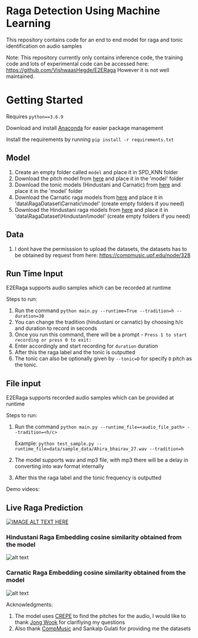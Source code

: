 # Raga Detection Using Machine Learning
This repository contains code for an end to end model for raga and tonic identification on audio samples

Note: This repository currently only contains inference code, the training code and lots of experimental code can be accessed here: https://github.com/VishwaasHegde/E2ERaga
However it is not well maintained.

# Getting Started
Requires `python==3.6.9`

Download and install [Anaconda](https://www.anaconda.com/products/individual) for easier package management

Install the requirements by running `pip install -r requirements.txt`

## Model
1. Create an empty folder called `model` and place it in SPD_KNN folder
2. Download the pitch model from [here](https://drive.google.com/file/d/1On0sbDARW6uVvfVQ6IJkhWtUaaH1fBw8/view?usp=sharing) and place it in the 'model' folder
3.  Download the tonic models (Hindustani and Carnatic) from [here](https://drive.google.com/drive/folders/1h7dois2zZMLBcx7gl-_0phlILzOUvL8q?usp=sharing) and place it in the 'model' folder
4. Download the Carnatic raga models from [here](https://drive.google.com/drive/folders/1OXGknLkShVFQSCZkcIfdIl5eYeCN9T9E?usp=sharing) and place it in 'data\RagaDataset\Carnatic\model' (create empty folders if you need)
5. Download the Hindustani raga models from [here](https://drive.google.com/drive/folders/14OMUyhbA2sw2rD6y1-cMINreo-S-GaiE?usp=sharing) and place it in 'data\RagaDataset\Hindustani\model' (create empty folders if you need)
 

## Data
1. I dont have the permisssion to upload the datasets, the datasets has to be obtained by request from here: https://compmusic.upf.edu/node/328

## Run Time Input
E2ERaga supports audio samples which can be recorded at runtime

Steps to run:
1. Run the command `python main.py --runtime=True --tradition=h --duration=30` 
2. You can change the tradition (hindustani or carnatic) by choosing h/c and duration to record in seconds
3. Once you run this command, there will be a prompt - `Press 1 to start recording or press 0 to exit:`
4. Enter accordingly and start recording for `duration` duration
5. After this the raga label and the tonic is outputted
6. The tonic can also be optionally given by `--tonic=D` for specify `D` pitch as the tonic.

## File input
E2ERaga supports recorded audio samples which can be provided at runtime

Steps to run:
1. Run the command `python main.py --runtime_file=<audio_file_path> --tradition=<h/c>`
   
   Example: `python test_sample.py --runtime_file=data/sample_data/Ahira_bhairav_27.wav --tradition=h`
3. The model supports wav and mp3 file, with mp3 there will be a delay in converting into wav format internally
4. After this the raga label and the tonic frequency is outputted

Demo videos:

## Live Raga Prediction

[![IMAGE ALT TEXT HERE]([https://img.youtube.com/vi/GC1MyaENUOc/0.jpg)](https://www.youtube.com/watch?v=GC1MyaENUO](https://www.youtube.com/watch?v=XK5KPd5_tCw&t=286s&ab_channel=VishwaasHegde)c) 



### Hindustani Raga Embedding cosine similarity obtained from the model

![alt text](https://github.com/VishwaasHegde/CRETORA/blob/main/images/hindustani_weights.png)

### Carnatic Raga Embedding cosine similarity obtained from the model

![alt text](https://github.com/VishwaasHegde/CRETORA/blob/main/images/carnatic_weights.png)

Acknowledgments:
1. The model uses [CREPE](https://github.com/marl/crepe) to find the pitches for the audio, I would like to thank [Jong Wook](https://github.com/jongwook) for clarifiying my questions
2. Also thank [CompMusic](https://compmusic.upf.edu/node/328) and Sankalp Gulati for providing me the datasets
